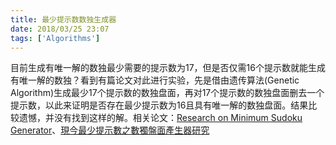 ```yaml
---
title: 最少提示数数独生成器
date: 2018/03/25 23:07
tags: ['Algorithms']
---
```

目前生成有唯一解的数独最少需要的提示数为17，但是否仅需16个提示数就能生成有唯一解的数独？看到有篇论文对此进行实验，先是借由遗传算法(Genetic Algorithm)生成最少17个提示数的数独盘面，再对17个提示数的数独盘面删去一个提示数，以此来证明是否存在最少提示数为16且具有唯一解的数独盘面。结果比较遗憾，并没有找到这样的解。相关论文：[Research on Minimum Sudoku Generator](https://core.ac.uk/display/13401839)、[現今最少提示數之數獨盤面產生器研究](http://www.airitilibrary.com/Publication/alDetailedMesh1?DocID=U0021-0712200716113542)
